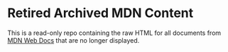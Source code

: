 # Retired Archived MDN Content

This is a read-only repo containing the raw HTML for all
documents from [MDN Web Docs](https://developer.mozilla.org)
that are no longer displayed.
